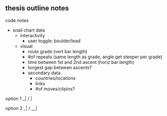 ## thesis outline notes

code notes

- snail chart data
    - interactivity
        - user toggle: boulder/lead
    - visual
        - route grade (vert bar length)
        - #of repeats (same length as grade, angle get steeper per grade)
        - time between 1st and 2nd ascent (horiz bar length)
        - longest gap between ascents?
        - secondary data
            - countries/locations
            - links
            - #of moves/clipins?

option 1
  _|
 /
|

option 2
    _|
   /
__|